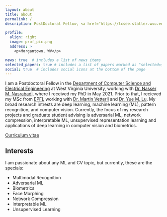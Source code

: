 ```yaml
---
layout: about
title: about
permalink: /
description: PostDoctoral Fellow, <a href="https://lcsee.statler.wvu.edu/">West Virginia University</a>.

profile:
  align: right
  image: prof_pic.png
  address: >
    <p>Morgantown, WV</p>

news: true  # includes a list of news items
selected_papers: true # includes a list of papers marked as "selected={true}"
social: true  # includes social icons at the bottom of the page
---
```


I am a Postdoctoral Fellow in the [Department of Computer Science and Electrical Engineering](https://lcsee.statler.wvu.edu/) at West Virginia University, working with [Dr. Nasser M. Nasrabadi](https://nassernasrabadi.faculty.wvu.edu/), where I received my PhD in May 2021. Prior to that, I recieved my MSc from [EPFL](https://www.epfl.ch/en/) working with [Dr. Martin Vetterli](https://www.epfl.ch/labs/lcav/people/martin-vetterli/) and [Dr. Yue M. Lu](https://lu.seas.harvard.edu/). My broad research intrests are deep learning, machine learning (ML), pattern recognition, and computer vision. Currently, the focus of my research projects and graduate student advising is adversarial ML, network compression, interpretable ML, unsupervised representation learning and applications of deep learning in computer vision and biometrics.

[Curriculum vitae](assets/Sobhan_CV.pdf)

Interests
----

I am passionate about any ML and CV topic, but currently, these are the specials:

- Multimodal Recognition
- Adversarial ML
- Biometrics
- Face Morphing
- Network Compression
- Interpretable ML
- Unsupervised Learning
